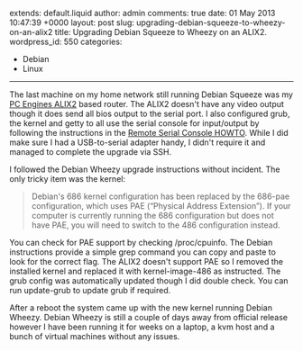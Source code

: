 extends: default.liquid
author: admin
comments: true
date: 01 May 2013 10:47:39 +0000
layout: post
slug: upgrading-debian-squeeze-to-wheezy-on-an-alix2
title: Upgrading Debian Squeeze to Wheezy on an ALIX2.
wordpress_id: 550
categories:
- Debian
- Linux
---

The last machine on my home network still running Debian Squeeze was my [PC
Engines ALIX2][0] based router. The ALIX2 doesn't have any video output though
it does send all bios output to the serial port. I also configured grub, the
kernel and getty to all use the serial console for input/output by following the
instructions in the [Remote Serial Console HOWTO][1].  While I did make sure I
had a USB-to-serial adapter handy, I didn't require it and managed to complete
the upgrade via SSH.

I followed the Debian Wheezy upgrade instructions without incident. The only
tricky item was the kernel:

> Debian's 686 kernel configuration has been replaced by the 686-pae
> configuration, which uses PAE (“Physical Address Extension”). If your computer
> is currently running the 686 configuration but does not have PAE, you will
> need to switch to the 486 configuration instead.

You can check for PAE support by checking /proc/cpuinfo. The Debian instructions
provide a simple grep command you can copy and paste to look for the correct
flag. The ALIX2 doesn't support PAE so I removed the installed kernel and
replaced it with kernel-image-486 as instructed. The grub config was
automatically updated though I did double check. You can run update-grub to
update grub if required.

After a reboot the system came up with the new kernel running Debian Wheezy.
Debian Wheezy is still a couple of days away from official release however I
have been running it for weeks on a laptop, a kvm host and a bunch of virtual
machines without any issues.

[0]: http://www.pcengines.ch/alix2d3.htm
[1]: http://www.faqs.org/docs/Linux-HOWTO/Remote-Serial-Console-HOWTO.html
